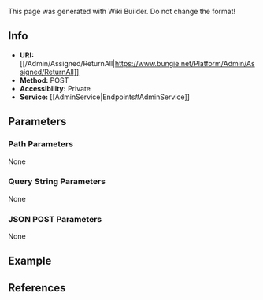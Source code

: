 <span class="wiki-builder">This page was generated with Wiki Builder. Do not change the format!</span>

## Info

* **URI:** [[/Admin/Assigned/ReturnAll|https://www.bungie.net/Platform/Admin/Assigned/ReturnAll]]
* **Method:** POST
* **Accessibility:** Private
* **Service:** [[AdminService|Endpoints#AdminService]]

## Parameters
### Path Parameters
None

### Query String Parameters
None

### JSON POST Parameters
None

## Example

## References
